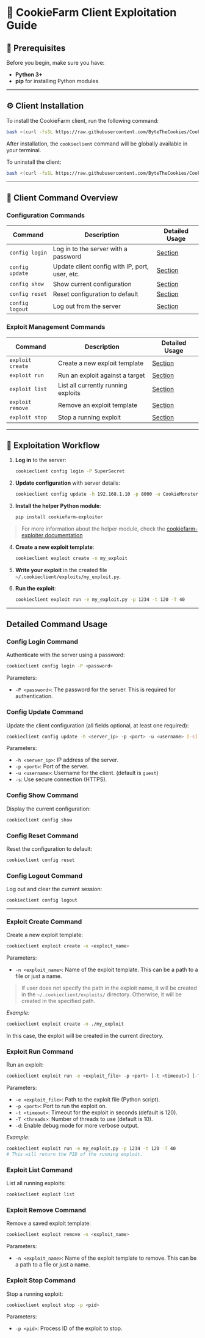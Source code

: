# 📜 CookieFarm Client Exploitation Guide

## 🔧 Prerequisites

Before you begin, make sure you have:
- **Python 3+**
- **pip** for installing Python modules

---

## ⚙️ Client Installation

To install the CookieFarm client, run the following command:

```bash
bash <(curl -fsSL https://raw.githubusercontent.com/ByteTheCookies/CookieFarm/refs/heads/main/install.sh)
```

After installation, the `cookieclient` command will be globally available in your terminal.

To uninstall the client:

```bash
bash <(curl -fsSL https://raw.githubusercontent.com/ByteTheCookies/CookieFarm/refs/heads/main/uninstall.sh)
```

---

## 🚀 Client Command Overview

### Configuration Commands

| Command                     | Description                                     | Detailed Usage |
|----------------------------|-------------------------------------------------| -------------------------------------------------|
| `config login`             | Log in to the server with a password            | [Section](#config-login-command) |
| `config update`            | Update client config with IP, port, user, etc.  | [Section](#config-update-command) |
| `config show`              | Show current configuration                      | [Section](#config-show-command) |
| `config reset`             | Reset configuration to default                  | [Section](#config-reset-command) |
| `config logout`            | Log out from the server                         | [Section](#config-logout-command) |

### Exploit Management Commands

| Command                      | Description                                        | Detailed Usage |
|-----------------------------|----------------------------------------------------| -------------------------------------------------|
| `exploit create`            | Create a new exploit template                      | [Section](#exploit-create-command) |
| `exploit run`               | Run an exploit against a target                   | [Section](#exploit-run-command) |
| `exploit list`              | List all currently running exploits                | [Section](#exploit-list-command) |
| `exploit remove`            | Remove an exploit template                         | [Section](#exploit-remove-command) |
| `exploit stop`              | Stop a running exploit                             | [Section](#exploit-stop-command) |

---

## 🧪 Exploitation Workflow

1. **Log in** to the server:
   ```bash
   cookieclient config login -P SuperSecret
   ```

2. **Update configuration** with server details:
   ```bash
   cookieclient config update -h 192.168.1.10 -p 8000 -u CookieMonster
   ```

3. **Install the helper Python module**:
   ```bash
   pip install cookiefarm-exploiter
   ```
  > For more information about the helper module, check the [cookiefarm-exploiter documentation](https://github.com/ByteTheCookies/CookieFarmExploiter)

4. **Create a new exploit template**:
   ```bash
   cookieclient exploit create -n my_exploit
   ```

5. **Write your exploit** in the created file `~/.cookieclient/exploits/my_exploit.py`.

6. **Run the exploit**:
   ```bash
   cookieclient exploit run -e my_exploit.py -p 1234 -t 120 -T 40
   ```

---

## Detailed Command Usage

### Config Login Command
Authenticate with the server using a password:
```bash
cookieclient config login -P <password>
```
Parameters:
- `-P <password>`: The password for the server. This is required for authentication.

### Config Update Command
Update the client configuration (all fields optional, at least one required):
```bash
cookieclient config update -h <server_ip> -p <port> -u <username> [-s]
```
Parameters:
- `-h <server_ip>`: IP address of the server.
- `-p <port>`: Port of the server.
- `-u <username>`: Username for the client. (default is `guest`)
- `-s`: Use secure connection (HTTPS).

### Config Show Command
Display the current configuration:
```bash
cookieclient config show
```

### Config Reset Command
Reset the configuration to default:
```bash
cookieclient config reset
```

### Config Logout Command
Log out and clear the current session:
```bash
cookieclient config logout
```

---

### Exploit Create Command
Create a new exploit template:
```bash
cookieclient exploit create -n <exploit_name>
```
Parameters:
- `-n <exploit_name>`: Name of the exploit template. This can be a path to a file or just a name.
> If user does not specify the path in the exploit name, it will be created in the `~/.cookieclient/exploits/` directory. Otherwise, it will be created in the specified path.

*Example:*
```bash
cookieclient exploit create -n ./my_exploit
```
In this case, the exploit will be created in the current directory.

### Exploit Run Command
Run an exploit:
```bash
cookieclient exploit run -e <exploit_file> -p <port> [-t <timeout>] [-T <threads>] [-d]
```
Parameters:
- `-e <exploit_file>`: Path to the exploit file (Python script).
- `-p <port>`: Port to run the exploit on.
- `-t <timeout>`: Timeout for the exploit in seconds (default is 120).
- `-T <threads>`: Number of threads to use (default is 10).
- `-d`: Enable debug mode for more verbose output.

*Example:*
```bash
cookieclient exploit run -e my_exploit.py -p 1234 -t 120 -T 40
# This will return the PID of the running exploit.
```

### Exploit List Command
List all running exploits:
```bash
cookieclient exploit list
```

### Exploit Remove Command
Remove a saved exploit template:
```bash
cookieclient exploit remove -n <exploit_name>
```
Parameters:
- `-n <exploit_name>`: Name of the exploit template to remove. This can be a path to a file or just a name.

### Exploit Stop Command
Stop a running exploit:
```bash
cookieclient exploit stop -p <pid>
```
Parameters:
- `-p <pid>`: Process ID of the exploit to stop.
